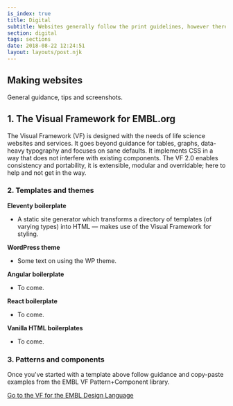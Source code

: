 ```yaml
---
is_index: true
title: Digital
subtitle: Websites generally follow the print guidelines, however there are special considerations around colour, navigation and behaviour.
section: digital
tags: sections
date: 2018-08-22 12:24:51
layout: layouts/post.njk
---
```


## Making websites

General guidance, tips and screenshots.

## 1. The Visual Framework for EMBL.org

The Visual Framework (VF) is designed with the needs of life science websites and services. It goes beyond guidance for tables, graphs, data-heavy typography and focuses on sane defaults. It implements CSS in a way that does not interfere with existing components. The VF 2.0 enables consistency and portability, it is extensible, modular and overridable; here to help and not get in the way.

### 2. Templates and themes

**Eleventy boilerplate**
  - A static site generator which transforms a directory of templates (of varying types) into HTML — makes use of the Visual Framework for styling.

**WordPress theme**
  - Some text on using the WP theme.

**Angular boilerplate**
  - To come.

**React boilerplate**
  - To come.

**Vanilla HTML boilerplates**
  - To come.

### 3. Patterns and components

Once you've started with a template above follow guidance and copy-paste examples from the EMBL VF Pattern+Component library.

[Go to the VF for the EMBL Design Language](https://embl-communications.github.io/vf-embl/)
